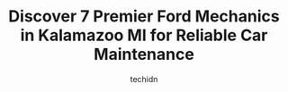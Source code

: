 ---
layout: ampstory
image: https://images.unsplash.com/photo-1567808291548-fc3ee04dbcf0?ixlib=rb-4.0.3&ixid=MnwxMjA3fDB8MHxwaG90by1wYWdlfHx8fGVufDB8fHx8&auto=format&fit=crop&w=640&h=853&q=80
author: techidn
featured: false
description: Searching for the finest Ford Mechanic in Kalamazoo MI, USA? Look no further than the 7 best Ford Mechanic in the area, where youll find a team of highly qualified professionals ready to ha
title: Discover 7 Premier Ford Mechanics in Kalamazoo MI for Reliable Car Maintenance
cover:
   title: Discover 7 Premier Ford Mechanics in Kalamazoo MI for Reliable Car Maintenance
   subtitle: Rickpate
   background: https://images.unsplash.com/photo-1567808291548-fc3ee04dbcf0?ixlib=rb-4.0.3&ixid=MnwxMjA3fDB8MHxwaG90by1wYWdlfHx8fGVufDB8fHx8&auto=format&fit=crop&w=640&h=853&q=80

pages: 
 - layout: thirds
   top: <h1>#1 Woodwards Garage</h1>
   bottom: "<p>Two credible sources recommended Woodward Garages work and prices (both my brothers). I was very happy with their customer service when I had my tie rods replaced today.</p>"
   background: https://www.knot35.com/toplist/wp-content/uploads/2023/06/best-ford-mechanic-1-in-kalamazoo-mi-1685839728.jpeg
   backgroundblur: true
 - layout: thirds
   top: <h1>#2 Spring Valley Motors</h1>
   bottom: "<p>735 Mills St, Kalamazoo, MI 49001, United States</p>"
   background: https://www.knot35.com/toplist/wp-content/uploads/2023/06/best-ford-mechanic-2-in-kalamazoo-mi-1685839728.jpeg
   cta:
      link: https://www.knot35.com/toplist/discover-7-premier-ford-mechanics-in-kalamazoo-mi-for-reliable-car-maintenance/
      text: Discover 7 Premier Ford Mechanics in Kalamazoo MI for Reliable Car Maintenance
 - layout: thirds
   top: <h1>#3 Full Service Auto Repair</h1>
   bottom: "<p>3803 Gembrit Cir, Kalamazoo, MI 49001, United States</p>"
   background: https://www.knot35.com/toplist/wp-content/uploads/2023/06/best-ford-mechanic-3-in-kalamazoo-mi-1685839729.jpeg
   cta:
      link: https://www.knot35.com/toplist/discover-7-premier-ford-mechanics-in-kalamazoo-mi-for-reliable-car-maintenance/
      text: Discover 7 Premier Ford Mechanics in Kalamazoo MI for Reliable Car Maintenance
 - layout: thirds
   top: <h1>#4 Seelye Ford Service Department</h1>
   bottom: "<p>3820 Stadium Dr Suite 1Service, Kalamazoo, MI 49008, United States</p>"
   background: https://images.unsplash.com/photo-1531169509526-f8f1fdaa4a67?ixlib=rb-4.0.3&ixid=MnwxMjA3fDB8MHxwaG90by1wYWdlfHx8fGVufDB8fHx8&auto=format&fit=crop&w=640&h=853&q=80
   cta:
      link: https://www.knot35.com/toplist/discover-7-premier-ford-mechanics-in-kalamazoo-mi-for-reliable-car-maintenance/
      text: Discover 7 Premier Ford Mechanics in Kalamazoo MI for Reliable Car Maintenance
 - layout: thirds
   top: <h1>#5 Persons Auto Repair</h1>
   bottom: "<p>3448 S Burdick St, Kalamazoo, MI 49001, United States</p>"
   background: https://images.unsplash.com/photo-1509114397022-ed747cca3f65?ixlib=rb-4.0.3&ixid=MnwxMjA3fDB8MHxwaG90by1wYWdlfHx8fGVufDB8fHx8&auto=format&fit=crop&w=640&h=853&q=80
   cta:
      link: https://www.knot35.com/toplist/discover-7-premier-ford-mechanics-in-kalamazoo-mi-for-reliable-car-maintenance/
      text: Discover 7 Premier Ford Mechanics in Kalamazoo MI for Reliable Car Maintenance
 - layout: thirds
   top: <h1>#6 S&S Complete Auto Care</h1>
   bottom: "<p>5620 Stadium Dr, Kalamazoo, MI 49009, United States</p>"
   background: https://images.unsplash.com/photo-1618556658017-fd9c732d1360?ixlib=rb-4.0.3&ixid=MnwxMjA3fDB8MHxwaG90by1wYWdlfHx8fGVufDB8fHx8&auto=format&fit=crop&w=640&h=853&q=80
   cta:
      link: https://www.knot35.com/toplist/discover-7-premier-ford-mechanics-in-kalamazoo-mi-for-reliable-car-maintenance/
      text: Discover 7 Premier Ford Mechanics in Kalamazoo MI for Reliable Car Maintenance
 - layout: thirds
   top: <h1>#7 drake auto</h1>
   bottom: "<p>4701 W Kl Ave, Kalamazoo, MI 49006, United States</p>"
   background: https://images.unsplash.com/photo-1597773150796-e5c14ebecbf5?ixlib=rb-4.0.3&ixid=MnwxMjA3fDB8MHxwaG90by1wYWdlfHx8fGVufDB8fHx8&auto=format&fit=crop&w=640&h=853&q=80
   cta:
      link: https://www.knot35.com/toplist/discover-7-premier-ford-mechanics-in-kalamazoo-mi-for-reliable-car-maintenance/
      text: Discover 7 Premier Ford Mechanics in Kalamazoo MI for Reliable Car Maintenance
 - layout: thirds
   middle: Continue reading...
   background: https://images.unsplash.com/photo-1613843873231-1447db182f97?ixlib=rb-4.0.3&ixid=MnwxMjA3fDB8MHxwaG90by1wYWdlfHx8fGVufDB8fHx8&auto=format&fit=crop&w=640&h=853&q=80
   cta:
      link: https://www.knot35.com/toplist/discover-7-premier-ford-mechanics-in-kalamazoo-mi-for-reliable-car-maintenance/
      text: Discover 7 Premier Ford Mechanics in Kalamazoo MI for Reliable Car Maintenance
      
---